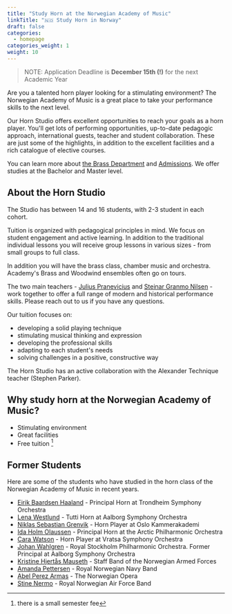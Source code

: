 ```yaml
---
title: "Study Horn at the Norwegian Academy of Music"
linkTitle: "🇳🇴 Study Horn in Norway"
draft: false
categories:
  - homepage
categories_weight: 1
weight: 10
---
```


> NOTE: Application Deadline is **December 15th (!)** for the next Academic Year

Are you a talented horn player looking for a stimulating environment? The Norwegian Academy of Music is a great place to take your performance skills to the next level.

Our Horn Studio offers excellent opportunities to reach your goals as a horn player. You'll get lots of performing opportunities, up-to-date pedagogic approach, international guests, teacher and student collaboration. These are just some of the highlights, in addition to the excellent facilities and a rich catalogue of elective courses.

You can learn more about [the Brass Department](https://nmh.no/en/departments/brass) and [Admissions](https://nmh.no/en/apply). We offer studies at the Bachelor and Master level.

## About the Horn Studio

The Studio has between 14 and 16 students, with 2-3 student in each cohort.

Tuition is organized with pedagogical principles in mind. We focus on student engagement and active learning. In addition to the traditional individual lessons you will receive group lessons in various sizes - from small groups to full class.

In addition you will have the brass class, chamber music and orchestra. Academy's Brass and Woodwind ensembles often go on tours.

The two main teachers - [Julius Pranevicius](https://juliuspranevicius.com) and [Steinar Granmo Nilsen](https://nmh.no/en/contact-us/employees/steinar-granmo-nilsen) - work together to offer a full range of modern and historical performance skills. Please reach out to us if you have any questions.

Our tuition focuses on:

- developing a solid playing technique
- stimulating musical thinking and expression
- developing the professional skills
- adapting to each student's needs
- solving challenges in a positive, constructive way

The Horn Studio has an active collaboration with the Alexander Technique teacher (Stephen Parker).

## Why study horn at the Norwegian Academy of Music?

- Stimulating environment
- Great facilities
- Free tuition [^fee]

## Former Students

Here are some of the students who have studied in the horn class of the Norwegian Academy of Music in recent years.

- [Eirik Baardsen Haaland](https://www.tso.no/personer/eirik-baardsen-haaland) - Principal Horn at Trondheim Symphony Orchestra
- [Lena Westlund](https://www.aalborgsymfoni.dk/OM-OS/M%C3%B8d-orkestrets-musikere/Lena-Westlund-) - Tutti Horn at Aalborg Symphony Orchestra
- [Niklas Sebastian Grenvik](https://www.oslokammerakademi.com/om-oss#comp-k9zv5c6p9) - Horn Player at Oslo Kammerakademi
- [Ida Holm Olaussen](https://arktiskfilharmoni.no/om-oss/medarbeidere/blasere/) - Principal Horn at the Arctic Philharmonic Orchestra
- [Cara Watson](http://vratsasymphony.com/) - Horn Player at Vratsa Symphony Orchestra
- [Johan Wahlgren](https://www.konserthuset.se/en/royal-stockholm-philharmonic-orchestra/members-in-the-orchestra/horn) - Royal Stockholm Philharmonic Orchestra. Former Principal at Aalborg Symphony Orchestra
- [Kristine Hjertås Mauseth](https://kultur.forsvaret.no/forsvarets-musikk/forsvarets-stabsmusikkorps/ansatte) - Staff Band of the Norwegian Armed Forces
- [Amanda Pettersen](https://kultur.forsvaret.no/forsvarets-musikk/kongelige-norske-marines-musikkorps/ansatte) - Royal Norwegian Navy Band
- [Abel Perez Armas]() - The Norwegian Opera
- [Stine Nermo](https://kultur.forsvaret.no/forsvarets-musikk/luftforsvarets-musikkorps/ansatte) - Royal Norwegian Air Force Band


[^fee]: there is a small semester fee
